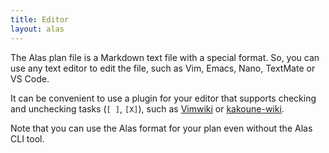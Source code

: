 ```yaml
---
title: Editor
layout: alas
---
```


The Alas plan file is a Markdown text file with a special format. So, you can
use any text editor to edit the file, such as Vim, Emacs, Nano, TextMate or
VS Code.

It can be convenient to use a plugin for your editor that supports checking and
unchecking tasks (`[ ]`, `[X]`), such as [Vimwiki](https://vimwiki.github.io/)
or [kakoune-wiki](https://github.com/TeddyDD/kakoune-wiki).

Note that you can use the Alas format for your plan even without the Alas
CLI tool.
